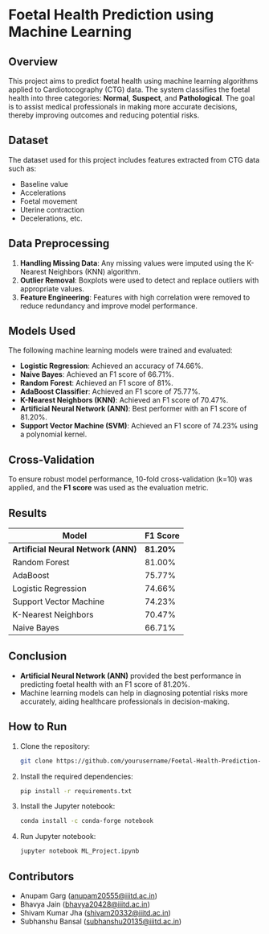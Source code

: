 # Foetal Health Prediction using Machine Learning

## Overview

This project aims to predict foetal health using machine learning algorithms applied to Cardiotocography (CTG) data. The system classifies the foetal health into three categories: **Normal**, **Suspect**, and **Pathological**. The goal is to assist medical professionals in making more accurate decisions, thereby improving outcomes and reducing potential risks.

## Dataset

The dataset used for this project includes features extracted from CTG data such as:
- Baseline value
- Accelerations
- Foetal movement
- Uterine contraction
- Decelerations, etc.

## Data Preprocessing

1. **Handling Missing Data**: Any missing values were imputed using the K-Nearest Neighbors (KNN) algorithm.
2. **Outlier Removal**: Boxplots were used to detect and replace outliers with appropriate values.
3. **Feature Engineering**: Features with high correlation were removed to reduce redundancy and improve model performance.

## Models Used

The following machine learning models were trained and evaluated:
- **Logistic Regression**: Achieved an accuracy of 74.66%.
- **Naive Bayes**: Achieved an F1 score of 66.71%.
- **Random Forest**: Achieved an F1 score of 81%.
- **AdaBoost Classifier**: Achieved an F1 score of 75.77%.
- **K-Nearest Neighbors (KNN)**: Achieved an F1 score of 70.47%.
- **Artificial Neural Network (ANN)**: Best performer with an F1 score of 81.20%.
- **Support Vector Machine (SVM)**: Achieved an F1 score of 74.23% using a polynomial kernel.

## Cross-Validation

To ensure robust model performance, 10-fold cross-validation (k=10) was applied, and the **F1 score** was used as the evaluation metric.

## Results

| Model                   | F1 Score  |
|-------------------------|-----------|
| **Artificial Neural Network (ANN)** | **81.20%**   |
| Random Forest            | 81.00%    |
| AdaBoost                 | 75.77%    |
| Logistic Regression      | 74.66%    |
| Support Vector Machine   | 74.23%    |
| K-Nearest Neighbors      | 70.47%    |
| Naive Bayes              | 66.71%    |

## Conclusion

- **Artificial Neural Network (ANN)** provided the best performance in predicting foetal health with an F1 score of 81.20%.
- Machine learning models can help in diagnosing potential risks more accurately, aiding healthcare professionals in decision-making.

## How to Run

1. Clone the repository:
    ```bash
    git clone https://github.com/yourusername/Foetal-Health-Prediction-ML-Project.git
    ```
2. Install the required dependencies:
    ```bash
    pip install -r requirements.txt
    ```
3. Install the Jupyter notebook:
    ```bash
    conda install -c conda-forge notebook
    ```
3. Run Jupyter notebook:
    ```bash
    jupyter notebook ML_Project.ipynb
    ```

## Contributors

- Anupam Garg ([anupam20555@iiitd.ac.in](mailto:anupam20555@iiitd.ac.in))
- Bhavya Jain ([bhavya20428@iiitd.ac.in](mailto:bhavya20428@iiitd.ac.in))
- Shivam Kumar Jha ([shivam20332@iiitd.ac.in](mailto:shivam20332@iiitd.ac.in))
- Subhanshu Bansal ([subhanshu20135@iiitd.ac.in](mailto:subhanshu20135@iiitd.ac.in))


